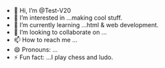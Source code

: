 - 👋 Hi, I’m @Test-V20
- 👀 I’m interested in ...making cool stuff.
- 🌱 I’m currently learning ...html & web development.
- 💞️ I’m looking to collaborate on ...
- 📫 How to reach me ...
- 😄 Pronouns: ...
- ⚡ Fun fact: ...I play chess and ludo.

<!---
Test-V20/Test-V20 is a ✨ special ✨ repository because its `README.md` (this file) appears on your GitHub profile.
You can click the Preview link to take a look at your changes.
--->
